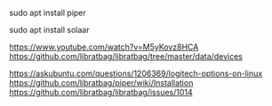 
sudo apt install piper

sudo apt install solaar

https://www.youtube.com/watch?v=M5yKovz8HCA
https://github.com/libratbag/libratbag/tree/master/data/devices

https://askubuntu.com/questions/1206369/logitech-options-on-linux
https://github.com/libratbag/piper/wiki/Installation
https://github.com/libratbag/libratbag/issues/1014